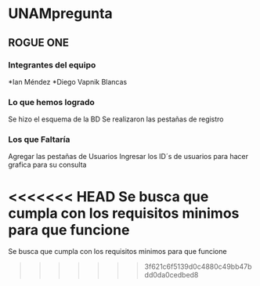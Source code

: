 # UNAMpregunta
## ROGUE ONE
### Integrantes del equipo
*Ian Méndez
*Diego Vapnik Blancas

### Lo que hemos logrado
Se hizo el esquema de la BD 
Se realizaron las pestañas de registro

### Los que Faltaría
Agregar las pestañas de Usuarios
Ingresar los ID´s de usuarios para hacer grafica para su consulta 

<<<<<<< HEAD
Se busca que cumpla con los requisitos minimos para que funcione  
=======
Se busca que cumpla con los requisitos minimos para que funcione  
>>>>>>> 3f621c6f5139d0c4880c49bb47bdd0da0cedbed8
